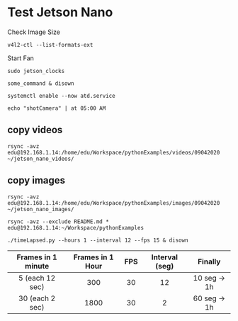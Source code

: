 # Test Jetson Nano

Check Image Size
```
v4l2-ctl --list-formats-ext
```

Start Fan
```
sudo jetson_clocks
```

```
some_command & disown
```

```
systemctl enable --now atd.service
```

```
echo "shotCamera" | at 05:00 AM
```

## copy videos
```
rsync -avz edu@192.168.1.14:/home/edu/Workspace/pythonExamples/videos/09042020 ~/jetson_nano_videos/
```

## copy images
```
rsync -avz edu@192.168.1.14:/home/edu/Workspace/pythonExamples/images/09042020 ~/jetson_nano_images/
```

```
rsync -avz --exclude README.md * edu@192.168.1.14:~/Workspace/pythonExamples
```

```
./timeLapsed.py --hours 1 --interval 12 --fps 15 & disown
```

| Frames in 1 minute  | Frames in 1 Hour | FPS | Interval (seg) | Finally  |
| :-:|:-: |:-------------:| :-----:|:-----:|
| 5 (each 12 sec)  | 300          | 30   | 12 |10 seg -> 1h |
| 30 (each 2 sec)  | 1800          | 30  | 2 |60 seg -> 1h |
